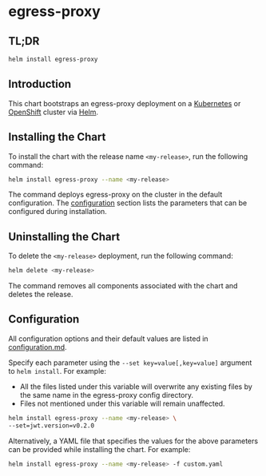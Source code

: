 # egress-proxy

## TL;DR

```sh
helm install egress-proxy
```

## Introduction

This chart bootstraps an egress-proxy deployment on a [Kubernetes](http://kubernetes.io) or [OpenShift](https://www.openshift.com/) cluster via [Helm](https://helm.sh).

## Installing the Chart

To install the chart with the release name `<my-release>`, run the following command:

```sh
helm install egress-proxy --name <my-release>
```

The command deploys egress-proxy on the cluster in the default configuration. The [configuration](#configuration) section lists the parameters that can be configured during installation.

## Uninstalling the Chart

To delete the `<my-release>` deployment, run the following command:

```sh
helm delete <my-release>
```

The command removes all components associated with the chart and deletes the release.

## Configuration

All configuration options and their default values are listed in [configuration.md](configuration.md).

Specify each parameter using the `--set key=value[,key=value]` argument to `helm install`. For example:

- All the files listed under this variable will overwrite any existing files by the same name in the egress-proxy config directory.
- Files not mentioned under this variable will remain unaffected.

```sh
helm install egress-proxy --name <my-release> \
--set=jwt.version=v0.2.0
```

Alternatively, a YAML file that specifies the values for the above parameters can be provided while installing the chart. For example:

```sh
helm install egress-proxy --name <my-release> -f custom.yaml
```
